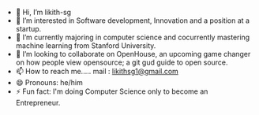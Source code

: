 - 👋 Hi, I’m likith-sg
- 👀 I’m interested in Software development, Innovation and a position at a startup.
- 🌱 I’m currently majoring in computer science and cocurrently mastering machine learning from Stanford University.
- 💞️ I’m looking to collaborate on OpenHouse, an upcoming game changer on how people view opensource; a git gud guide to open source.
- 📫 How to reach me..... mail : likithsg1@gmail.com
- 😄 Pronouns: he/him
- ⚡ Fun fact: I'm doing Computer Science only to become an Entrepreneur.

<!---
likith-sg/likith-sg is a ✨ special ✨ repository because its `README.md` (this file) appears on your GitHub profile.
You can click the Preview link to take a look at your changes.
--->
